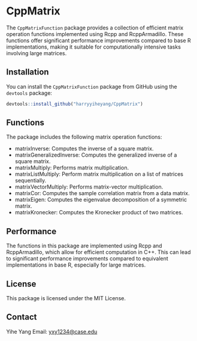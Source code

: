 # CppMatrix

The `CppMatrixFunction` package provides a collection of efficient matrix operation functions implemented using Rcpp and RcppArmadillo. These functions offer significant performance improvements compared to base R implementations, making it suitable for computationally intensive tasks involving large matrices.

## Installation

You can install the `CppMatrixFunction` package from GitHub using the `devtools` package:

```R
devtools::install_github("harryyiheyang/CppMatrix")
```

## Functions

The package includes the following matrix operation functions:

- matrixInverse: Computes the inverse of a square matrix.
- matrixGeneralizedInverse: Computes the generalized inverse of a square matrix.
- matrixMultiply: Performs matrix multiplication.
- matrixListMultiply: Perform matrix multiplication on a list of matrices sequentially.
- matrixVectorMultiply: Performs matrix-vector multiplication.
- matrixCor: Computes the sample correlation matrix from a data matrix.
- matrixEigen: Computes the eigenvalue decomposition of a symmetric matrix.
- matrixKronecker: Computes the Kronecker product of two matrices.

## Performance

The functions in this package are implemented using Rcpp and RcppArmadillo, which allow for efficient computation in C++. This can lead to significant performance improvements compared to equivalent implementations in base R, especially for large matrices.

## License

This package is licensed under the MIT License.

## Contact

Yihe Yang
Email: yxy1234@case.edu
